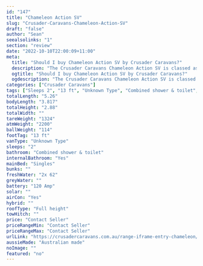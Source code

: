 ```yaml
---
id: "147"
title: "Chameleon Action SV"
slug: "Crusader-Caravans-Chameleon-Action-SV"
draft: "false"
author: "Sean"
seealsolinks: "1"
section: "review"
date: "2022-10-10T22:00:09+11:00"
meta:
  title: "Should I buy Chameleon Action SV by Crusader Caravans?"
  description: "The Crusader Caravans Chameleon Action SV is classed as Unknown Type, and sleeps 2 people. It is Australian made and comes in at 13 ft. It generally has Combined shower & toilet."
  ogtitle: "Should I buy Chameleon Action SV by Crusader Caravans?"
  ogdescription: "The Crusader Caravans Chameleon Action SV is classed as Unknown Type, and sleeps 2 people. It is Australian made and comes in at 13 ft. It generally has Combined shower & toilet."
categories: ["Crusader Caravans"]
tags: ["Sleeps 2", "13 ft", "Unknown Type", "Combined shower & toilet", "Full height", "Price Unknown", "Australian made"]
totalLength: "5.26"
bodyLength: "3.817"
totalHeight: "2.88"
totalWidth: ""
tareWeight: "1324"
atmWeight: "2200"
ballWeight: "114"
footTag: "13 ft"
vanType: "Unknown Type"
sleeps: "2"
bathroom: "Combined shower & toilet"
internalBathroom: "Yes"
mainBed: "Singles"
bunks: ""
freshWater: "2x 62"
greyWater: ""
battery: "120 Amp"
solar: ""
airCon: "Yes"
hybrid: ""
roofType: "Full height"
towHitch: ""
price: "Contact Seller"
priceRangeMin: "Contact Seller"
priceRangeMax: "Contact Seller"
urlLink: "https://crusadercaravans.com.au/range-iframe-entry-chameleon/"
aussieMade: "Australian made"
noImage: ""
featured: "no"
---
```

